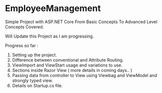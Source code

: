 # EmployeeManagement
Simple Project with ASP.NET Core From Basic Concepts To Advanced Level Concepts Covered.

Will Update this Project as I am progressing.

Progress so far :

1. Setting up the project.
2. Difference between conventional and Attribute Routing.
3. ViewImport and ViewStart usage and variations to use.
4. Sections inside Razor View ( more details in coming days.. )
5. Passing data from controller to View using Viewbag and ViewModel and strongly typed view.
6. Details on Startup.cs file.




